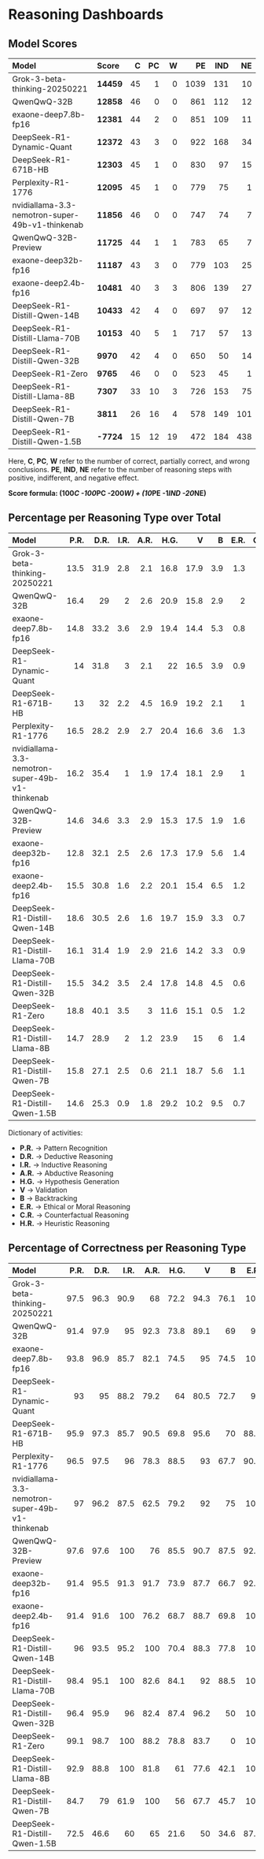 # Reasoning Dashboards

## Model Scores

| Model                                           | Score     |   C |   PC |   W |   PE |   IND |   NE |
|:------------------------------------------------|:----------|----:|-----:|----:|-----:|------:|-----:|
| Grok-3-beta-thinking-20250221                   | **14459** |  45 |    1 |   0 | 1039 |   131 |   10 |
| QwenQwQ-32B                                     | **12858** |  46 |    0 |   0 |  861 |   112 |   12 |
| exaone-deep7.8b-fp16                            | **12381** |  44 |    2 |   0 |  851 |   109 |   11 |
| DeepSeek-R1-Dynamic-Quant                       | **12372** |  43 |    3 |   0 |  922 |   168 |   34 |
| DeepSeek-R1-671B-HB                             | **12303** |  45 |    1 |   0 |  830 |    97 |   15 |
| Perplexity-R1-1776                              | **12095** |  45 |    1 |   0 |  779 |    75 |    1 |
| nvidiallama-3.3-nemotron-super-49b-v1-thinkenab | **11856** |  46 |    0 |   0 |  747 |    74 |    7 |
| QwenQwQ-32B-Preview                             | **11725** |  44 |    1 |   1 |  783 |    65 |    7 |
| exaone-deep32b-fp16                             | **11187** |  43 |    3 |   0 |  779 |   103 |   25 |
| exaone-deep2.4b-fp16                            | **10481** |  40 |    3 |   3 |  806 |   139 |   27 |
| DeepSeek-R1-Distill-Qwen-14B                    | **10433** |  42 |    4 |   0 |  697 |    97 |   12 |
| DeepSeek-R1-Distill-Llama-70B                   | **10153** |  40 |    5 |   1 |  717 |    57 |   13 |
| DeepSeek-R1-Distill-Qwen-32B                    | **9970**  |  42 |    4 |   0 |  650 |    50 |   14 |
| DeepSeek-R1-Zero                                | **9765**  |  46 |    0 |   0 |  523 |    45 |    1 |
| DeepSeek-R1-Distill-Llama-8B                    | **7307**  |  33 |   10 |   3 |  726 |   153 |   75 |
| DeepSeek-R1-Distill-Qwen-7B                     | **3811**  |  26 |   16 |   4 |  578 |   149 |  101 |
| DeepSeek-R1-Distill-Qwen-1.5B                   | **-7724** |  15 |   12 |  19 |  472 |   184 |  438 |

Here, **C**, **PC**, **W** refer to the number of correct, partially correct, and wrong conclusions. **PE**, **IND**, **NE** refer to the number of reasoning steps with positive, indifferent, and negative effect.

**Score formula: (100*C -100*PC -200*W) + (10*PE -1*IND -20*NE)**

## Percentage per Reasoning Type over Total

| Model                                           |   P.R. |   D.R. |   I.R. |   A.R. |   H.G. |    V |   B |   E.R. |   C.R. |   H.R. |
|:------------------------------------------------|-------:|-------:|-------:|-------:|-------:|-----:|----:|-------:|-------:|-------:|
| Grok-3-beta-thinking-20250221                   |   13.5 |   31.9 |    2.8 |    2.1 |   16.8 | 17.9 | 3.9 |    1.3 |    1.4 |    8.5 |
| QwenQwQ-32B                                     |   16.4 |   29   |    2   |    2.6 |   20.9 | 15.8 | 2.9 |    2   |    1.1 |    7   |
| exaone-deep7.8b-fp16                            |   14.8 |   33.2 |    3.6 |    2.9 |   19.4 | 14.4 | 5.3 |    0.8 |    0.9 |    4.7 |
| DeepSeek-R1-Dynamic-Quant                       |   14   |   31.8 |    3   |    2.1 |   22   | 16.5 | 3.9 |    0.9 |    1   |    4.9 |
| DeepSeek-R1-671B-HB                             |   13   |   32   |    2.2 |    4.5 |   16.9 | 19.2 | 2.1 |    1   |    1.1 |    8.2 |
| Perplexity-R1-1776                              |   16.5 |   28.2 |    2.9 |    2.7 |   20.4 | 16.6 | 3.6 |    1.3 |    1.5 |    6.3 |
| nvidiallama-3.3-nemotron-super-49b-v1-thinkenab |   16.2 |   35.4 |    1   |    1.9 |   17.4 | 18.1 | 2.9 |    1   |    0.7 |    5.4 |
| QwenQwQ-32B-Preview                             |   14.6 |   34.6 |    3.3 |    2.9 |   15.3 | 17.5 | 1.9 |    1.6 |    1.8 |    6.4 |
| exaone-deep32b-fp16                             |   12.8 |   32.1 |    2.5 |    2.6 |   17.3 | 17.9 | 5.6 |    1.4 |    0.8 |    6.9 |
| exaone-deep2.4b-fp16                            |   15.5 |   30.8 |    1.6 |    2.2 |   20.1 | 15.4 | 6.5 |    1.2 |    1.2 |    5.5 |
| DeepSeek-R1-Distill-Qwen-14B                    |   18.6 |   30.5 |    2.6 |    1.6 |   19.7 | 15.9 | 3.3 |    0.7 |    0.7 |    6.2 |
| DeepSeek-R1-Distill-Llama-70B                   |   16.1 |   31.4 |    1.9 |    2.9 |   21.6 | 14.2 | 3.3 |    0.9 |    0.9 |    6.7 |
| DeepSeek-R1-Distill-Qwen-32B                    |   15.5 |   34.2 |    3.5 |    2.4 |   17.8 | 14.8 | 4.5 |    0.6 |    0.4 |    6.3 |
| DeepSeek-R1-Zero                                |   18.8 |   40.1 |    3.5 |    3   |   11.6 | 15.1 | 0.5 |    1.2 |    0.7 |    5.4 |
| DeepSeek-R1-Distill-Llama-8B                    |   14.7 |   28.9 |    2   |    1.2 |   23.9 | 15   | 6   |    1.4 |    0.8 |    6.2 |
| DeepSeek-R1-Distill-Qwen-7B                     |   15.8 |   27.1 |    2.5 |    0.6 |   21.1 | 18.7 | 5.6 |    1.1 |    1   |    6.5 |
| DeepSeek-R1-Distill-Qwen-1.5B                   |   14.6 |   25.3 |    0.9 |    1.8 |   29.2 | 10.2 | 9.5 |    0.7 |    0.7 |    6.9 |

Dictionary of activities:
* **P.R.** -> Pattern Recognition
* **D.R.** -> Deductive Reasoning
* **I.R.** -> Inductive Reasoning
* **A.R.** -> Abductive Reasoning
* **H.G.** -> Hypothesis Generation
* **V** -> Validation
* **B** -> Backtracking
* **E.R.** -> Ethical or Moral Reasoning
* **C.R.** -> Counterfactual Reasoning
* **H.R.** -> Heuristic Reasoning


## Percentage of Correctness per Reasoning Type

| Model                                           |   P.R. |   D.R. |   I.R. |   A.R. |   H.G. |    V |    B |   E.R. |   C.R. |   H.R. |
|:------------------------------------------------|-------:|-------:|-------:|-------:|-------:|-----:|-----:|-------:|-------:|-------:|
| Grok-3-beta-thinking-20250221                   |   97.5 |   96.3 |   90.9 |   68   |   72.2 | 94.3 | 76.1 |  100   |   47.1 |   75   |
| QwenQwQ-32B                                     |   91.4 |   97.9 |   95   |   92.3 |   73.8 | 89.1 | 69   |   95   |   54.5 |   78.3 |
| exaone-deep7.8b-fp16                            |   93.8 |   96.9 |   85.7 |   82.1 |   74.5 | 95   | 74.5 |  100   |   66.7 |   56.5 |
| DeepSeek-R1-Dynamic-Quant                       |   93   |   95   |   88.2 |   79.2 |   64   | 80.5 | 72.7 |   90   |    9.1 |   70.9 |
| DeepSeek-R1-671B-HB                             |   95.9 |   97.3 |   85.7 |   90.5 |   69.8 | 95.6 | 70   |   88.9 |   40   |   70.1 |
| Perplexity-R1-1776                              |   96.5 |   97.5 |   96   |   78.3 |   88.5 | 93   | 67.7 |   90.9 |   30.8 |   83.3 |
| nvidiallama-3.3-nemotron-super-49b-v1-thinkenab |   97   |   96.2 |   87.5 |   62.5 |   79.2 | 92   | 75   |  100   |   83.3 |   77.8 |
| QwenQwQ-32B-Preview                             |   97.6 |   97.6 |  100   |   76   |   85.5 | 90.7 | 87.5 |   92.9 |   40   |   80   |
| exaone-deep32b-fp16                             |   91.4 |   95.5 |   91.3 |   91.7 |   73.9 | 87.7 | 66.7 |   92.3 |   57.1 |   69.8 |
| exaone-deep2.4b-fp16                            |   91.4 |   91.6 |  100   |   76.2 |   68.7 | 88.7 | 69.8 |  100   |   25   |   67.9 |
| DeepSeek-R1-Distill-Qwen-14B                    |   96   |   93.5 |   95.2 |  100   |   70.4 | 88.3 | 77.8 |  100   |   66.7 |   68   |
| DeepSeek-R1-Distill-Llama-70B                   |   98.4 |   95.1 |  100   |   82.6 |   84.1 | 92   | 88.5 |  100   |   71.4 |   79.2 |
| DeepSeek-R1-Distill-Qwen-32B                    |   96.4 |   95.9 |   96   |   82.4 |   87.4 | 96.2 | 50   |  100   |   66.7 |   80   |
| DeepSeek-R1-Zero                                |   99.1 |   98.7 |  100   |   88.2 |   78.8 | 83.7 |  0   |  100   |   25   |   80.6 |
| DeepSeek-R1-Distill-Llama-8B                    |   92.9 |   88.8 |  100   |   81.8 |   61   | 77.6 | 42.1 |  100   |   12.5 |   59.3 |
| DeepSeek-R1-Distill-Qwen-7B                     |   84.7 |   79   |   61.9 |  100   |   56   | 67.7 | 45.7 |  100   |   25   |   68.5 |
| DeepSeek-R1-Distill-Qwen-1.5B                   |   72.5 |   46.6 |   60   |   65   |   21.6 | 50   | 34.6 |   87.5 |   25   |   50   |
